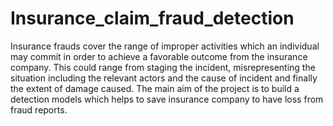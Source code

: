 # Insurance_claim_fraud_detection
Insurance frauds cover the range of improper activities which an individual may commit in order to achieve a favorable outcome from the insurance company. 
This could range from staging the incident, misrepresenting the situation including the relevant actors and the cause of incident and finally the extent of damage caused.
The main aim of the project is to build a detection models which helps to save insurance company to have loss from fraud reports. 
